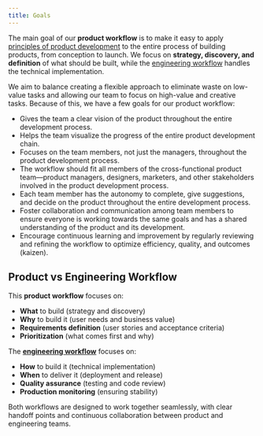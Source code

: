 ```yaml
---
title: Goals
---
```


The main goal of our **product workflow** is to make it easy to apply [principles of product development](/docs/product/product-development/principles) to the entire process of building products, from conception to launch. We focus on **strategy, discovery, and definition** of what should be built, while the [engineering workflow](/docs/engineering/workflow) handles the technical implementation.

We aim to balance creating a flexible approach to eliminate waste on low-value tasks and allowing our team to focus on high-value and creative tasks. Because of this, we have a few goals for our product workflow:

- Gives the team a clear vision of the product throughout the entire development process.
- Helps the team visualize the progress of the entire product development chain.
- Focuses on the team members, not just the managers, throughout the product development process.
- The workflow should fit all members of the cross-functional product team—product managers, designers, marketers, and other stakeholders involved in the product development process.
- Each team member has the autonomy to complete, give suggestions, and decide on the product throughout the entire development process.
- Foster collaboration and communication among team members to ensure everyone is working towards the same goals and has a shared understanding of the product and its development.
- Encourage continuous learning and improvement by regularly reviewing and refining the workflow to optimize efficiency, quality, and outcomes (kaizen).

## Product vs Engineering Workflow

This **product workflow** focuses on:

- **What** to build (strategy and discovery)
- **Why** to build it (user needs and business value)
- **Requirements definition** (user stories and acceptance criteria)
- **Prioritization** (what comes first and why)

The **[engineering workflow](/docs/engineering/workflow)** focuses on:

- **How** to build it (technical implementation)
- **When** to deliver it (deployment and release)
- **Quality assurance** (testing and code review)
- **Production monitoring** (ensuring stability)

Both workflows are designed to work together seamlessly, with clear handoff points and continuous collaboration between product and engineering teams.
